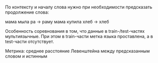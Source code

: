 По контексту и началу слова нужно при необходимости предсказать продолжение слова:

мама мыла ра -> раму
мама купила хлеб -> хлеб

Особенность соревнования в том, что данные в train-/test-частях мультиязычные. При этом в train-части метка языка проставлена, а в test-части отсутствует.

Метрика: среднее расстояние Левенштейна между предсказанным словом и истинным